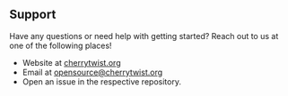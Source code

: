 ## Support

Have any questions or need help with getting started? Reach out to us at one of the following places!

- Website at [cherrytwist.org](https://cherrytwist.org)
- Email at <opensource@cherrytwist.org>
- Open an issue in the respective repository. 

